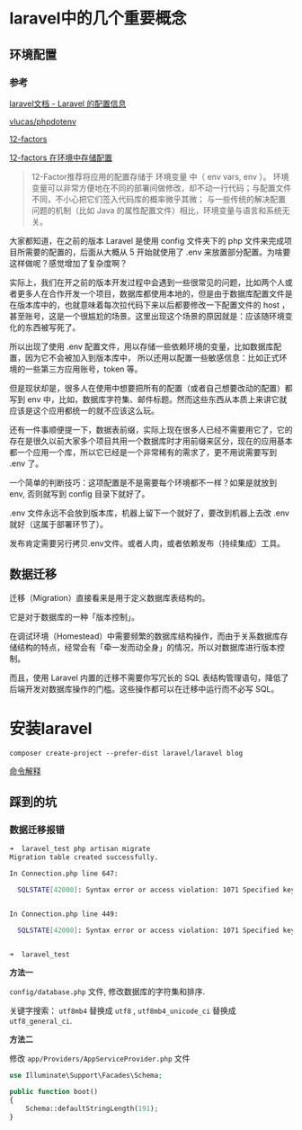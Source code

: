 


# laravel中的几个重要概念

## 环境配置

### 参考

[laravel文档 - Laravel 的配置信息](https://d.laravel-china.org/docs/5.5/configuration)

[vlucas/phpdotenv](https://github.com/vlucas/phpdotenv)

[12-factors](https://www.12factor.net/zh_cn/)

[12-factors 在环境中存储配置](https://www.12factor.net/zh_cn/config)

> 12-Factor推荐将应用的配置存储于 环境变量 中（ env vars, env ）。
> 环境变量可以非常方便地在不同的部署间做修改，却不动一行代码；与配置文件不同，不小心把它们签入代码库的概率微乎其微；
> 与一些传统的解决配置问题的机制（比如 Java 的属性配置文件）相比，环境变量与语言和系统无关。


大家都知道，在之前的版本 Laravel 是使用 config 文件夹下的 php 文件来完成项目所需要的配置的，后面从大概从 5 开始就使用了 .env 来放置部分配置。为啥要这样做呢？感觉增加了复杂度啊？

实际上，我们在开之前的版本开发过程中会遇到一些很常见的问题，比如两个人或者更多人在合作开发一个项目，数据库都使用本地的，但是由于数据库配置文件是在版本库中的，也就意味着每次拉代码下来以后都要修改一下配置文件的 host ，甚至账号，这是一个很尴尬的场景。这里出现这个场景的原因就是：应该随环境变化的东西被写死了。

所以出现了使用 .env 配置文件，用以存储一些依赖环境的变量，比如数据库配置，因为它不会被加入到版本库中， 所以还用以配置一些敏感信息：比如正式环境的一些第三方应用账号，token 等。

但是现状却是，很多人在使用中想要把所有的配置（或者自己想要改动的配置）都写到 env 中，比如，数据库字符集、邮件标题。然而这些东西从本质上来讲它就应该是这个应用都统一的就不应该这么玩。

还有一件事顺便提一下，数据表前缀，实际上现在很多人已经不需要用它了，它的存在是很久以前大家多个项目共用一个数据库时才用前缀来区分，现在的应用基本都一个应用一个库，所以它已经是一个非常稀有的需求了，更不用说需要写到 .env 了。

一个简单的判断技巧：这项配置是不是需要每个环境都不一样？如果是就放到 env, 否则就写到 config 目录下就好了。

.env 文件永远不会放到版本库，机器上留下一个就好了，要改到机器上去改 .env 就好（这属于部署环节了）。

发布肯定需要另行拷贝.env文件。或者人肉，或者依赖发布（持续集成）工具。

## 数据迁移

迁移（Migration）直接看来是用于定义数据库表结构的。

它是对于数据库的一种「版本控制」。

在调试环境（Homestead）中需要频繁的数据库结构操作，而由于关系数据库存储结构的特点，经常会有「牵一发而动全身」的情况，所以对数据库进行版本控制。

而且，使用 Laravel 内置的迁移不需要你写冗长的 SQL 表结构管理语句，降低了后端开发对数据库操作的门槛。这些操作都可以在迁移中运行而不必写 SQL。

# 安装laravel

```
composer create-project --prefer-dist laravel/laravel blog
```

[命令解释](https://docs.phpcomposer.com/03-cli.html#create-project)

## 踩到的坑

### 数据迁移报错

```bash
➜  laravel_test php artisan migrate
Migration table created successfully.

In Connection.php line 647:

  SQLSTATE[42000]: Syntax error or access violation: 1071 Specified key was too long; max key length is 767 bytes (SQL: alter table `users` add unique `users_email_unique`(`email`))


In Connection.php line 449:

  SQLSTATE[42000]: Syntax error or access violation: 1071 Specified key was too long; max key length is 767 bytes


➜  laravel_test
```

**方法一**

`config/database.php` 文件, 修改数据库的字符集和排序.

关键字搜索： `utf8mb4` 替换成 `utf8` , `utf8mb4_unicode_ci` 替换成 `utf8_general_ci`.

**方法二**

修改 `app/Providers/AppServiceProvider.php` 文件

```php
use Illuminate\Support\Facades\Schema;

public function boot()
{
    Schema::defaultStringLength(191);
}
```





